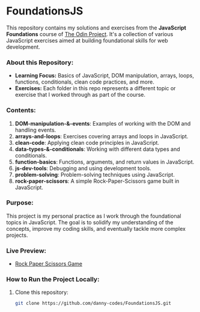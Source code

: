 # FoundationsJS

This repository contains my solutions and exercises from the **JavaScript Foundations** course of [The Odin Project](https://www.theodinproject.com/paths/full-stack-javascript/courses/javascript-foundations](https://www.theodinproject.com/paths/foundations/courses/foundations#javascript-basics)). It's a collection of various JavaScript exercises aimed at building foundational skills for web development.

### About this Repository:
- **Learning Focus:** Basics of JavaScript, DOM manipulation, arrays, loops, functions, conditionals, clean code practices, and more.
- **Exercises:** Each folder in this repo represents a different topic or exercise that I worked through as part of the course.

### Contents:
1. **DOM-manipulation-&-events**: Examples of working with the DOM and handling events.
2. **arrays-and-loops**: Exercises covering arrays and loops in JavaScript.
3. **clean-code**: Applying clean code principles in JavaScript.
4. **data-types-&-conditionals**: Working with different data types and conditionals.
5. **function-basics**: Functions, arguments, and return values in JavaScript.
6. **js-dev-tools**: Debugging and using development tools.
7. **problem-solving**: Problem-solving techniques using JavaScript.
8. **rock-paper-scissors**: A simple Rock-Paper-Scissors game built in JavaScript.

### Purpose:
This project is my personal practice as I work through the foundational topics in JavaScript. The goal is to solidify my understanding of the concepts, improve my coding skills, and eventually tackle more complex projects.

### Live Preview:
- [Rock Paper Scissors Game](https://danny-codes.github.io/FoundationsJS/)

### How to Run the Project Locally:
1. Clone this repository:
   ```bash
   git clone https://github.com/danny-codes/FoundationsJS.git
